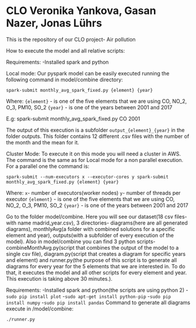 # CLO Veronika Yankova, Gasan Nazer, Jonas Lührs
This is the repository of our CLO project- Air pollution

How to execute the model and all relative scripts:

Requirements:
-Installed spark and python

Local mode:
Our pyspark model can be easily executed running the following command in model/combine directory:
```
spark-submit monthly_avg_spark_fixed.py {element} {year}
```
Where:
`{element}` - is one of the five elements that we are using CO, NO_2, O_3, PM10, SO_2
`{year}` - is one of the years between 2001 and 2017

E.g: spark-submit monthly_avg_spark_fixed.py CO 2001

The output of this execution is a subfolder `output_{element}_{year}` in the folder outputs.
This folder contains 12 different .csv files with the number of the month and the mean for it.

Cluster Mode:
To execute it on this mode you will need a cluster in AWS. The command is the same as for Local mode for a non parallel execution. For a parallel one the command is:
```
spark-submit --num-executors x --executor-cores y spark-submit monthly_avg_spark_fixed.py {element} {year}
```

Where:
`x`- number of executors(worker nodes)
`y`- number of threads per executor 
`{element}` - is one of the five elements that we are using CO, NO_2, O_3, PM10, SO_2
`{year}` - is one of the years between 2001 and 2017



Go to the folder model/combine. Here you will see our dataset(18 csv files- with name madrid_year.csv), 3 directories- diagrams(here are all generated diagrams), monthlyAvg(a folder with combined solutions for a specific element and year), outputs(with a subfolder of every execution of the model). Also in model/combine you can find 3 python scripts- combineMonthAvg.py(script that combines the output of the model to a single csv file), diagram.py(script that creates a diagram for specific years and element) and runner.py(the purpose of this script is to generate all diagrams for every year for the 5 elements that we are interested in. To do that, it executes the model and all other scripts for every element and year. This execution is taking above 30 minutes.).

Requirements:
-Installed spark and python(the scripts are using python 2)
-`sudo pip install plot`
-`sudo apt-get install python-pip`
-`sudo pip install numpy`
-`sudo pip install pandas`
Command to generate all diagrams execute in /model/combine:
```
./runner.py
```

